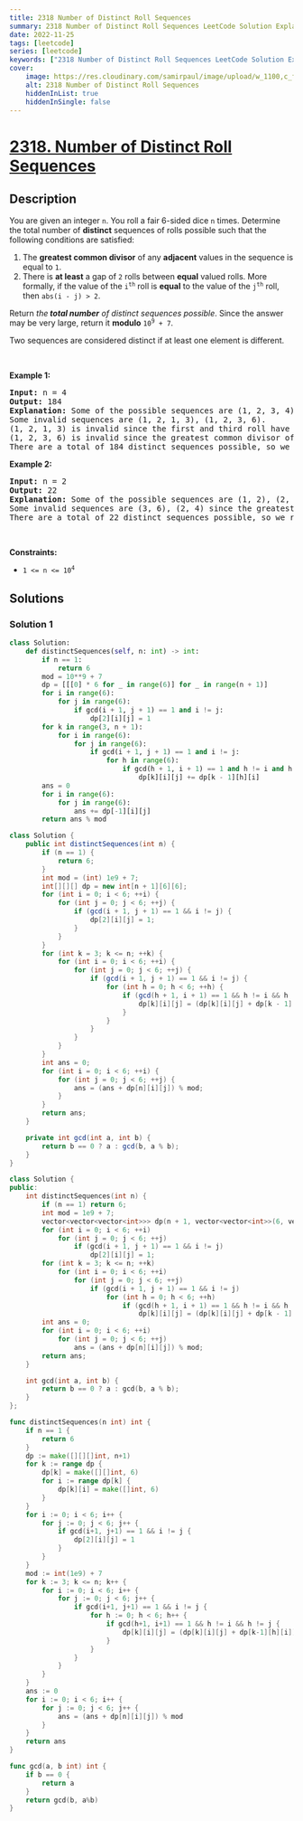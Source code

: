 ```yaml
---
title: 2318 Number of Distinct Roll Sequences
summary: 2318 Number of Distinct Roll Sequences LeetCode Solution Explained
date: 2022-11-25
tags: [leetcode]
series: [leetcode]
keywords: ["2318 Number of Distinct Roll Sequences LeetCode Solution Explained in all languages", "2318 Number of Distinct Roll Sequences", "LeetCode", "leetcode solution in Python3 C++ Java Go PHP Ruby Swift TypeScript Rust C# JavaScript C", "GeeksforGeeks", "InterviewBit", "Coding Ninjas", "HackerRank", "HackerEarth", "CodeChef", "TopCoder", "AlgoExpert", "freeCodeCamp", "Codeforces", "GitHub", "AtCoder", "Samir Paul"]
cover:
    image: https://res.cloudinary.com/samirpaul/image/upload/w_1100,c_fit,co_rgb:FFFFFF,l_text:Arial_75_bold:2318 Number of Distinct Roll Sequences - Solution Explained/problem-solving.webp
    alt: 2318 Number of Distinct Roll Sequences
    hiddenInList: true
    hiddenInSingle: false
---
```



# [2318. Number of Distinct Roll Sequences](https://leetcode.com/problems/number-of-distinct-roll-sequences)


## Description

<p>You are given an integer <code>n</code>. You roll a fair 6-sided dice <code>n</code> times. Determine the total number of <strong>distinct</strong> sequences of rolls possible such that the following conditions are satisfied:</p>

<ol>
	<li>The <strong>greatest common divisor</strong> of any <strong>adjacent</strong> values in the sequence is equal to <code>1</code>.</li>
	<li>There is <strong>at least</strong> a gap of <code>2</code> rolls between <strong>equal</strong> valued rolls. More formally, if the value of the <code>i<sup>th</sup></code> roll is <strong>equal</strong> to the value of the <code>j<sup>th</sup></code> roll, then <code>abs(i - j) &gt; 2</code>.</li>
</ol>

<p>Return <em>the<strong> total number</strong> of distinct sequences possible</em>. Since the answer may be very large, return it <strong>modulo</strong> <code>10<sup>9</sup> + 7</code>.</p>

<p>Two sequences are considered distinct if at least one element is different.</p>

<p>&nbsp;</p>
<p><strong class="example">Example 1:</strong></p>

<pre>
<strong>Input:</strong> n = 4
<strong>Output:</strong> 184
<strong>Explanation:</strong> Some of the possible sequences are (1, 2, 3, 4), (6, 1, 2, 3), (1, 2, 3, 1), etc.
Some invalid sequences are (1, 2, 1, 3), (1, 2, 3, 6).
(1, 2, 1, 3) is invalid since the first and third roll have an equal value and abs(1 - 3) = 2 (i and j are 1-indexed).
(1, 2, 3, 6) is invalid since the greatest common divisor of 3 and 6 = 3.
There are a total of 184 distinct sequences possible, so we return 184.</pre>

<p><strong class="example">Example 2:</strong></p>

<pre>
<strong>Input:</strong> n = 2
<strong>Output:</strong> 22
<strong>Explanation:</strong> Some of the possible sequences are (1, 2), (2, 1), (3, 2).
Some invalid sequences are (3, 6), (2, 4) since the greatest common divisor is not equal to 1.
There are a total of 22 distinct sequences possible, so we return 22.
</pre>

<p>&nbsp;</p>
<p><strong>Constraints:</strong></p>

<ul>
	<li><code>1 &lt;= n &lt;= 10<sup>4</sup></code></li>
</ul>

## Solutions

### Solution 1

<!-- tabs:start -->

```python
class Solution:
    def distinctSequences(self, n: int) -> int:
        if n == 1:
            return 6
        mod = 10**9 + 7
        dp = [[[0] * 6 for _ in range(6)] for _ in range(n + 1)]
        for i in range(6):
            for j in range(6):
                if gcd(i + 1, j + 1) == 1 and i != j:
                    dp[2][i][j] = 1
        for k in range(3, n + 1):
            for i in range(6):
                for j in range(6):
                    if gcd(i + 1, j + 1) == 1 and i != j:
                        for h in range(6):
                            if gcd(h + 1, i + 1) == 1 and h != i and h != j:
                                dp[k][i][j] += dp[k - 1][h][i]
        ans = 0
        for i in range(6):
            for j in range(6):
                ans += dp[-1][i][j]
        return ans % mod
```

```java
class Solution {
    public int distinctSequences(int n) {
        if (n == 1) {
            return 6;
        }
        int mod = (int) 1e9 + 7;
        int[][][] dp = new int[n + 1][6][6];
        for (int i = 0; i < 6; ++i) {
            for (int j = 0; j < 6; ++j) {
                if (gcd(i + 1, j + 1) == 1 && i != j) {
                    dp[2][i][j] = 1;
                }
            }
        }
        for (int k = 3; k <= n; ++k) {
            for (int i = 0; i < 6; ++i) {
                for (int j = 0; j < 6; ++j) {
                    if (gcd(i + 1, j + 1) == 1 && i != j) {
                        for (int h = 0; h < 6; ++h) {
                            if (gcd(h + 1, i + 1) == 1 && h != i && h != j) {
                                dp[k][i][j] = (dp[k][i][j] + dp[k - 1][h][i]) % mod;
                            }
                        }
                    }
                }
            }
        }
        int ans = 0;
        for (int i = 0; i < 6; ++i) {
            for (int j = 0; j < 6; ++j) {
                ans = (ans + dp[n][i][j]) % mod;
            }
        }
        return ans;
    }

    private int gcd(int a, int b) {
        return b == 0 ? a : gcd(b, a % b);
    }
}
```

```cpp
class Solution {
public:
    int distinctSequences(int n) {
        if (n == 1) return 6;
        int mod = 1e9 + 7;
        vector<vector<vector<int>>> dp(n + 1, vector<vector<int>>(6, vector<int>(6)));
        for (int i = 0; i < 6; ++i)
            for (int j = 0; j < 6; ++j)
                if (gcd(i + 1, j + 1) == 1 && i != j)
                    dp[2][i][j] = 1;
        for (int k = 3; k <= n; ++k)
            for (int i = 0; i < 6; ++i)
                for (int j = 0; j < 6; ++j)
                    if (gcd(i + 1, j + 1) == 1 && i != j)
                        for (int h = 0; h < 6; ++h)
                            if (gcd(h + 1, i + 1) == 1 && h != i && h != j)
                                dp[k][i][j] = (dp[k][i][j] + dp[k - 1][h][i]) % mod;
        int ans = 0;
        for (int i = 0; i < 6; ++i)
            for (int j = 0; j < 6; ++j)
                ans = (ans + dp[n][i][j]) % mod;
        return ans;
    }

    int gcd(int a, int b) {
        return b == 0 ? a : gcd(b, a % b);
    }
};
```

```go
func distinctSequences(n int) int {
	if n == 1 {
		return 6
	}
	dp := make([][][]int, n+1)
	for k := range dp {
		dp[k] = make([][]int, 6)
		for i := range dp[k] {
			dp[k][i] = make([]int, 6)
		}
	}
	for i := 0; i < 6; i++ {
		for j := 0; j < 6; j++ {
			if gcd(i+1, j+1) == 1 && i != j {
				dp[2][i][j] = 1
			}
		}
	}
	mod := int(1e9) + 7
	for k := 3; k <= n; k++ {
		for i := 0; i < 6; i++ {
			for j := 0; j < 6; j++ {
				if gcd(i+1, j+1) == 1 && i != j {
					for h := 0; h < 6; h++ {
						if gcd(h+1, i+1) == 1 && h != i && h != j {
							dp[k][i][j] = (dp[k][i][j] + dp[k-1][h][i]) % mod
						}
					}
				}
			}
		}
	}
	ans := 0
	for i := 0; i < 6; i++ {
		for j := 0; j < 6; j++ {
			ans = (ans + dp[n][i][j]) % mod
		}
	}
	return ans
}

func gcd(a, b int) int {
	if b == 0 {
		return a
	}
	return gcd(b, a%b)
}
```

<!-- tabs:end -->

<!-- end -->
